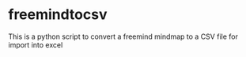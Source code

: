 # freemindtocsv
This is a python script to convert a freemind mindmap to a CSV file for import into excel
